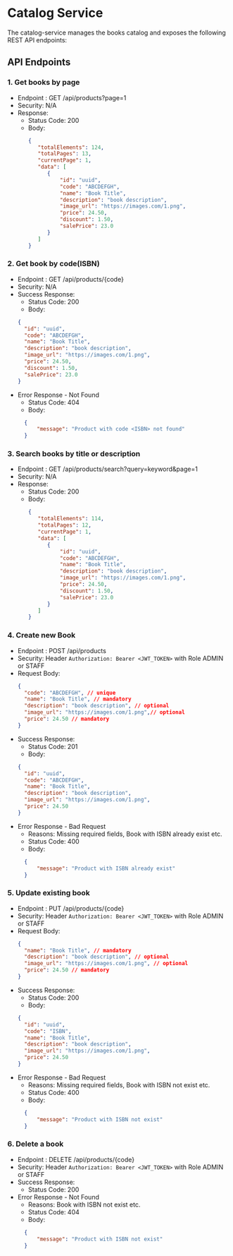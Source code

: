 # Catalog Service
The catalog-service manages the books catalog and exposes the following REST API endpoints:

## API Endpoints

### 1. Get books by page
* Endpoint : GET /api/products?page=1
* Security: N/A
* Response:
  * Status Code: 200
  * Body:
    ```json
    {
       "totalElements": 124,
       "totalPages": 13,
       "currentPage": 1,
       "data": [
          {
              "id": "uuid",
              "code": "ABCDEFGH",
              "name": "Book Title",
              "description": "book description",
              "image_url": "https://images.com/1.png",
              "price": 24.50,
              "discount": 1.50,
              "salePrice": 23.0
          }
       ]
    }
    ```
### 2. Get book by code(ISBN)
* Endpoint : GET /api/products/{code}
* Security: N/A
* Success Response:
    * Status Code: 200
    * Body:
    ```json
    {
      "id": "uuid",
      "code": "ABCDEFGH",
      "name": "Book Title",
      "description": "book description",
      "image_url": "https://images.com/1.png",
      "price": 24.50,
      "discount": 1.50,
      "salePrice": 23.0
    }
    ```
* Error Response - Not Found
    * Status Code: 404
    * Body:
    ```json
      {
          "message": "Product with code <ISBN> not found"
      } 
    ```
### 3. Search books by title or description
* Endpoint : GET /api/products/search?query=keyword&page=1
* Security: N/A
* Response:
    * Status Code: 200
    * Body:
      ```json
      {
         "totalElements": 114,
         "totalPages": 12,
         "currentPage": 1,
         "data": [
            {
                "id": "uuid",
                "code": "ABCDEFGH",
                "name": "Book Title",
                "description": "book description",
                "image_url": "https://images.com/1.png",
                "price": 24.50,
                "discount": 1.50,
                "salePrice": 23.0
            }
         ]
      }
      ```

### 4. Create new Book
* Endpoint : POST /api/products
* Security: Header `Authorization: Bearer <JWT_TOKEN>` with Role ADMIN or STAFF
* Request Body:
    ```json
    {
      "code": "ABCDEFGH", // unique
      "name": "Book Title", // mandatory
      "description": "book description", // optional
      "image_url": "https://images.com/1.png",// optional
      "price": 24.50 // mandatory
    }
    ```
* Success Response:
    * Status Code: 201
    * Body:
    ```json
    {
      "id": "uuid",
      "code": "ABCDEFGH",
      "name": "Book Title",
      "description": "book description",
      "image_url": "https://images.com/1.png",
      "price": 24.50
    }
    ```
* Error Response - Bad Request
    * Reasons: Missing required fields, Book with ISBN already exist etc.
    * Status Code: 400
    * Body:
    ```json
      {
          "message": "Product with ISBN already exist"
      } 
    ```
### 5. Update existing book
* Endpoint : PUT /api/products/{code}
* Security: Header `Authorization: Bearer <JWT_TOKEN>` with Role ADMIN or STAFF
* Request Body:
    ```json
    {
      "name": "Book Title", // mandatory
      "description": "book description", // optional
      "image_url": "https://images.com/1.png", // optional
      "price": 24.50 // mandatory
    }
    ```
* Success Response:
    * Status Code: 200
    * Body:
    ```json
    {
      "id": "uuid",
      "code": "ISBN",
      "name": "Book Title",
      "description": "book description",
      "image_url": "https://images.com/1.png",
      "price": 24.50
    }
    ```
* Error Response - Bad Request
    * Reasons: Missing required fields, Book with ISBN not exist etc.
    * Status Code: 400
    * Body:
    ```json
      {
          "message": "Product with ISBN not exist"
      } 
    ```
### 6. Delete a book
* Endpoint : DELETE /api/products/{code}
* Security: Header `Authorization: Bearer <JWT_TOKEN>` with Role ADMIN or STAFF
* Success Response:
    * Status Code: 200
* Error Response - Not Found
    * Reasons: Book with ISBN not exist etc.
    * Status Code: 404
    * Body:
    ```json
      {
          "message": "Product with ISBN not exist"
      } 
    ```
